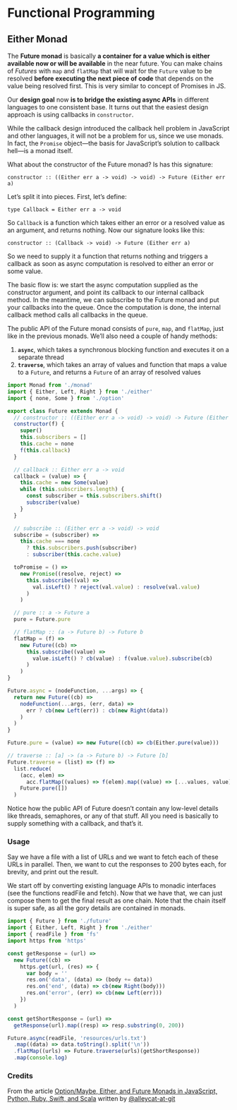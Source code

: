 # Functional Programming

## Either Monad

The **Future monad** is basically **a container for a value which is either available now or will be available** in the near future. You can make chains of _Futures_ with `map` and `flatMap` that will wait for the `Future` value to be resolved **before executing the next piece of code** that depends on the value being resolved first. This is very similar to concept of Promises in JS.

Our **design goal** now **is to bridge the existing async APIs** in different languages to one consistent base. It turns out that the easiest design approach is using callbacks in `constructor`.

While the callback design introduced the callback hell problem in JavaScript and other languages, it will not be a problem for us, since we use monads. In fact, the `Promise` object—the basis for JavaScript’s solution to callback hell—is a monad itself.

What about the constructor of the Future monad? Is has this signature:

`constructor :: ((Either err a -> void) -> void) -> Future (Either err a)`

Let’s split it into pieces. First, let’s define:

`type Callback = Either err a -> void`

So `Callback` is a function which takes either an error or a resolved value as an argument, and returns nothing. Now our signature looks like this:

`constructor :: (Callback -> void) -> Future (Either err a)`

So we need to supply it a function that returns nothing and triggers a callback as soon as async computation is resolved to either an error or some value.

The basic flow is: we start the async computation supplied as the constructor argument, and point its callback to our internal callback method. In the meantime, we can subscribe to the Future monad and put your callbacks into the queue. Once the computation is done, the internal callback method calls all callbacks in the queue.

The public API of the Future monad consists of `pure`, `map`, and `flatMap`, just like in the previous monads. We’ll also need a couple of handy methods:

1. **`async`**, which takes a synchronous blocking function and executes it on a separate thread
2. **`traverse`**, which takes an array of values and function that maps a value to a `Future`, and returns a `Future` of an array of resolved values

```js
import Monad from './monad'
import { Either, Left, Right } from './either'
import { none, Some } from './option'

export class Future extends Monad {
  // constructor :: ((Either err a -> void) -> void) -> Future (Either err a)
  constructor(f) {
    super()
    this.subscribers = []
    this.cache = none
    f(this.callback)
  }

  // callback :: Either err a -> void
  callback = (value) => {
    this.cache = new Some(value)
    while (this.subscribers.length) {
      const subscriber = this.subscribers.shift()
      subscriber(value)
    }
  }

  // subscribe :: (Either err a -> void) -> void
  subscribe = (subscriber) =>
    this.cache === none
      ? this.subscribers.push(subscriber)
      : subscriber(this.cache.value)

  toPromise = () =>
    new Promise((resolve, reject) =>
      this.subscribe((val) =>
        val.isLeft() ? reject(val.value) : resolve(val.value)
      )
    )

  // pure :: a -> Future a
  pure = Future.pure

  // flatMap :: (a -> Future b) -> Future b
  flatMap = (f) =>
    new Future((cb) =>
      this.subscribe((value) =>
        value.isLeft() ? cb(value) : f(value.value).subscribe(cb)
      )
    )
}

Future.async = (nodeFunction, ...args) => {
  return new Future((cb) =>
    nodeFunction(...args, (err, data) =>
      err ? cb(new Left(err)) : cb(new Right(data))
    )
  )
}

Future.pure = (value) => new Future((cb) => cb(Either.pure(value)))

// traverse :: [a] -> (a -> Future b) -> Future [b]
Future.traverse = (list) => (f) =>
  list.reduce(
    (acc, elem) =>
      acc.flatMap((values) => f(elem).map((value) => [...values, value])),
    Future.pure([])
  )
```

Notice how the public API of Future doesn’t contain any low-level details like threads, semaphores, or any of that stuff. All you need is basically to supply something with a callback, and that’s it.

### Usage

Say we have a file with a list of URLs and we want to fetch each of these URLs in parallel. Then, we want to cut the responses to 200 bytes each, for brevity, and print out the result.

We start off by converting existing language APIs to monadic interfaces (see the functions readFile and fetch). Now that we have that,  we can just compose them to get the final result as one chain. Note that the chain itself is super safe, as all the gory details are contained in monads.

```js
import { Future } from './future'
import { Either, Left, Right } from './either'
import { readFile } from 'fs'
import https from 'https'

const getResponse = (url) =>
  new Future((cb) =>
    https.get(url, (res) => {
      var body = ''
      res.on('data', (data) => (body += data))
      res.on('end', (data) => cb(new Right(body)))
      res.on('error', (err) => cb(new Left(err)))
    })
  )

const getShortResponse = (url) =>
  getResponse(url).map((resp) => resp.substring(0, 200))

Future.async(readFile, 'resources/urls.txt')
  .map((data) => data.toString().split('\n'))
  .flatMap((urls) => Future.traverse(urls)(getShortResponse))
  .map(console.log)
```

### Credits

From the article [Option/Maybe, Either, and Future Monads in JavaScript, Python, Ruby, Swift, and Scala](https://www.toptal.com/javascript/option-maybe-either-future-monads-js) written by [@alleycat-at-git](https://github.com/alleycat-at-git)
